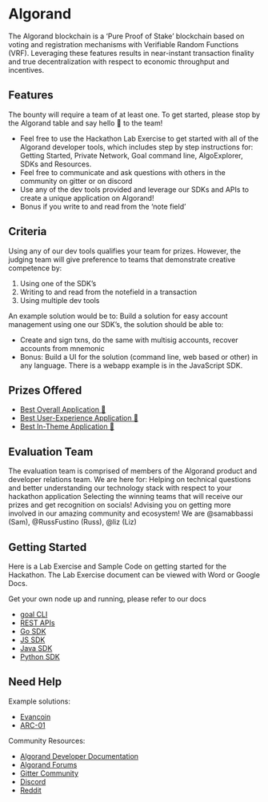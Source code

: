 # Algorand

The Algorand blockchain is a ‘Pure Proof of Stake’ blockchain based on voting and registration mechanisms with Verifiable Random Functions (VRF). Leveraging these features results in near-instant transaction finality and true decentralization with respect to economic throughput and incentives. 

## Features

The bounty will require a team of at least one. To get started, please stop by the Algorand table and say hello 👋 to the team!

-   Feel free to use the Hackathon Lab Exercise to get started with all of the Algorand developer tools, which includes step by step instructions for: Getting Started, Private Network, Goal command line, AlgoExplorer, SDKs and Resources.
-   Feel free to communicate and ask questions with others in the community on gitter or on discord
-   Use any of the dev tools provided and leverage our SDKs and APIs to create a unique application on Algorand! 
-   Bonus if you write to and read from the ‘note field’

## Criteria

Using any of our dev tools qualifies your team for prizes. However, the judging team will give preference to teams that demonstrate creative competence by:

1.  Using one of the SDK’s
2.  Writing to and read from the notefield in a transaction
3.  Using multiple dev tools

An example solution would be to: Build a solution for easy account management using one our SDK’s, the solution should be able to:

-  Create and sign txns, do the same with multisig accounts, recover accounts from mnemonic
-  Bonus: Build a UI for the solution (command line, web based or other) in any language. There is a webapp example is in the JavaScript SDK.

## Prizes Offered

- [Best Overall Application 💎](https://github.com/ethberlinzwei/Bounties/issues/13#issue-480452793)
- [Best User-Experience Application 🔮](https://github.com/ethberlinzwei/Bounties/issues/14)
- [Best In-Theme Application 🎨](https://github.com/ethberlinzwei/Bounties/issues/15)

## Evaluation Team

The evaluation team is comprised of members of the Algorand product and developer relations team. We are here for:
Helping on technical questions and better understanding our technology stack with respect to your hackathon application
Selecting the winning teams that will receive our prizes and get recognition on socials!
Advising you on getting more involved in our amazing community and ecosystem! 
We are @samabbassi (Sam), @RussFustino (Russ), @liz (Liz)


## Getting Started

Here is a Lab Exercise and Sample Code on getting started for the Hackathon. The Lab Exercise document can be viewed with Word or Google Docs. 

Get your own node up and running, please refer to our docs
-   [goal CLI](https://developer.algorand.org/docs/using-goal)
-   [REST APIs](https://developer.algorand.org/docs/using-sdks-and-rest-apis)
-   [Go SDK](https://developer.algorand.org/docs/go-sdk)
-   [JS SDK](https://developer.algorand.org/docs/javascript-sdk)
-   [Java SDK](https://developer.algorand.org/docs/java-sdk)
-   [Python SDK](https://developer.algorand.org/docs/python-sdk)

## Need Help

Example solutions:
-   [Evancoin](https://medium.com/algorand/l2-applications-on-algorand-make-your-own-coin-6d62c5d5578d)
-   [ARC-01](https://medium.com/assetblock/arc-01-building-a-token-standard-proposal-on-algorand-17fe634397ce)
 
Community Resources:
-   [Algorand Developer Documentation](https://developer.algorand.org/)
-   [Algorand Forums](https://forum.algorand.org/)
-   [Gitter Community](https://gitter.im/algorand-ethzweihack/community)
-   [Discord](https://discord.gg/SqNRnw7)
-   [Reddit](https://www.reddit.com/r/algorand/)

